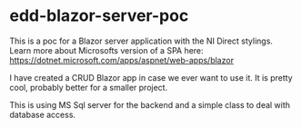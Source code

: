 # edd-blazor-server-poc
This is a poc for a Blazor server application with the NI Direct stylings.
Learn more about Microsofts version of a SPA here: https://dotnet.microsoft.com/apps/aspnet/web-apps/blazor

I have created a CRUD Blazor app in case we ever want to use it. It is pretty cool, probably better for a smaller project.

This is using MS Sql server for the backend and a simple class to deal with database access.
